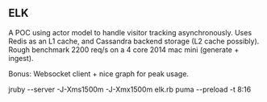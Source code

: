 ## ELK

A POC using actor model to handle visitor tracking
asynchronously. Uses Redis as an L1 cache, and Cassandra
backend storage (L2 cache possibly). Rough benchmark 
2200 req/s on a 4 core 2014 mac mini (generate + ingest).

Bonus: Websocket client + nice graph for peak usage.

jruby --server -J-Xms1500m -J-Xmx1500m elk.rb
puma --preload -t 8:16
